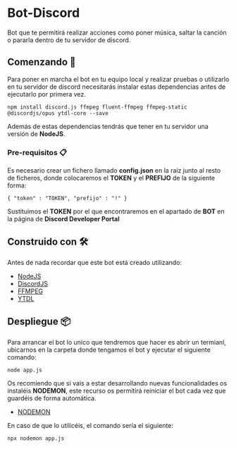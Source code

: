 # Bot-Discord

Bot que te permitirá realizar acciones como poner música, saltar la canción o pararla dentro de tu servidor de discord.

## Comenzando 🚀

Para poner en marcha el bot en tu equipo local y realizar pruebas o utilizarlo en tu servidor de discord necesitarás instalar estas dependencias antes de ejecutarlo por primera vez.

`npm install discord.js ffmpeg fluent-ffmpeg ffmpeg-static @discordjs/opus ytdl-core --save`

Además de estas dependencias tendrás que tener en tu servidor una versión de **NodeJS**.

### Pre-requisitos 📋

Es necesario crear un fichero llamado **config.json** en la raíz junto al resto de ficheros, donde colocaremos el **TOKEN** y el **PREFIJO** de la siguiente forma:

`
{
    "token" : "TOKEN",
    "prefijo" : "!"
}
`

Sustituimos el **TOKEN** por el que encontraremos en el apartado de **BOT** en la página de **Discord Developer Portal**

## Construido con 🛠️

Antes de nada recordar que este bot está creado utilizando:

* [NodeJS](https://nodejs.org/en/)
* [DiscordJS](https://discord.js.org/#/)
* [FFMPEG](https://www.ffmpeg.org/)
* [YTDL](https://github.com/fent/node-ytdl-core)

## Despliegue 📦

Para arrancar el bot lo unico que tendremos que hacer es abrir un termianl, ubicarnos en la carpeta donde tengamos el bot y ejecutar el siguiente comando:

`node app.js`

Os recomiendo que si vais a estar desarrollando nuevas funcionalidades os instaléis **NODEMON**, este recurso os permitirá reiniciar el bot cada vez que guardéis de forma automática.

* [NODEMON](https://www.npmjs.com/package/nodemon)

En caso de que lo utilicéis, el comando sería el siguiente:

`npx nodemon app.js`
